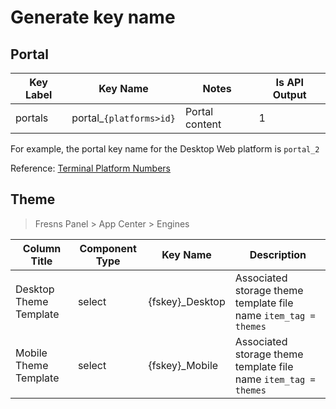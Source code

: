 # Generate key name

## Portal

| Key Label | Key Name | Notes | Is API Output |
| --- | --- | --- | --- |
| portals | portal_`{platforms>id}` | Portal content | 1 |

For example, the portal key name for the Desktop Web platform is `portal_2`

Reference: [Terminal Platform Numbers](../dictionary/platforms.md)

## Theme

> Fresns Panel > App Center > Engines

| Column Title | Component Type | Key Name | Description |
| --- | --- | --- | --- |
| Desktop Theme Template | select | {fskey}_Desktop | Associated storage theme template file name `item_tag = themes` |
| Mobile Theme Template | select | {fskey}_Mobile | Associated storage theme template file name `item_tag = themes` |
